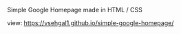 Simple Google Homepage made in HTML / CSS

view:  https://vsehgal1.github.io/simple-google-homepage/

